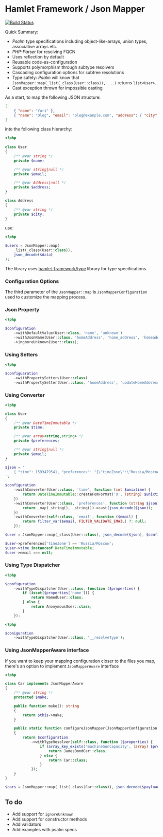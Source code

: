 # Hamlet Framework / Json Mapper

[![Build Status](https://travis-ci.org/hamlet-framework/json-mapper.svg)](https://travis-ci.org/hamlet-framework/json-mapper)

Quick Summary:

* _Psalm_ type specifications including object-like-arrays, union types, associative arrays etc.
* _PHP-Parser_ for resolving FQCN
* Uses reflection by default
* Reusable code-as-configuration
* Supports polymorphism through subtype resolvers 
* Cascading configuration options for subtree resolutions
* Type safety: _Psalm_ will know that `JsonMapper::map(_list(_class(User::class)), ...)` returns `list<User>`.
* Cast exception thrown for impossible casting

As a start, to map the following JSON structure:

```json
[
    { "name": "Yuri" },
    { "name": "Oleg", "email": "oleg@example.com", "address": { "city": "Vologda" } }
]
```

into the following class hierarchy:

```php
<?php
 
class User
{
    /** @var string */
    private $name;

    /** @var string|null */
    private $email;

    /** @var Address|null */
    private $address;
}

class Address 
{
    /** @var string */
    private $city;
}
```

use:

```php
<?php

$users = JsonMapper::map(
    _list(_class(User::class)), 
    json_decode($data)
);
```

The library uses [hamlet-framework/type](https://github.com/hamlet-framework/type) library for type specifications.

### Configuration Options

The third parameter of the `JsonMapper::map` is `JsonMapperConfiguration` used to customize the mapping process.

### Json Property

```php
<?php

$configuration
    ->withDefaultValue(User::class, 'name', 'unknown')
    ->withJsonName(User::class, 'homeAddress', 'home_address', 'homeaddress')
    ->ingnoreUnknown(User::class);
```

### Using Setters

```php
<?php

$configuaration
    ->withPropertySetters(User::class)
    ->withPropertySetter(User::class, 'homeAddress', 'updateHomeAddress');
```

### Using Converter

```php
<?php

class User 
{
    /** @var DateTimeImmutable */
    private $time;

    /** @var array<string,string> */
    private $preferences;

    /** @var string|null */
    private $email;
}

$json = '
    { "time": 1593479541, "preferences": "{\"timeZone\":\"Russia/Moscow\"}", "email": "_.oO000_" }
';

$configuration
    ->withConverter(User::class, 'time', function (int $unixtime) {
        return DateTimeImmutable::createFomFormat('U', (string) $unixtime);
    })
    ->withConverter(User::class, 'preferences', function (string $json) {
        return _map(_string(), _string())->cast(json_decode($json)); 
    })
    ->withConverter(self::class, 'email', function ($email) {
        return filter_var($email, FILTER_VALIDATE_EMAIL) ?: null;
    });

$user = JsonMapper::map(_class(User::class), json_decode($json), $configuration);

$user->preferences['timeZone'] == 'Russia/Moscow';
$user->time instanceof DateTimeImmutable;
$user->email === null;
```

### Using Type Dispatcher 

```php
<?php

$configuration
    ->withTypeDispatcher(User::class, function ($properties) {
        if (isset($properties['name'])) {
            return NamedUser::class;
        } else {
            return AnonymousUser::class;
        }
    });
```

```php
<?php

$coniguration
    ->withTypeDispatcher(User::class, '__resolveType');
```

### Using JsonMapperAware interface

If you want to keep your mapping configuration closer to the files you map, there's an option to implement `JsonMapperAware` interface

```php
<?php

class Car implements JsonMapperAware
{
    /** @var string */
    protected $make;

    public function make(): string
    {
        return $this->make;
    }

    public static function configureJsonMapper(JsonMapperConfiguration $configuration): JsonMapperConfiguration
    {
        return $configuration
            ->withTypeResolver(self::class, function ($properties) {
                if (array_key_exists('machineGunCapacity', (array) $properties)) {
                    return JamesBondCar::class;
                } else {
                    return Car::class;
                }
            });
    }
}

$cars = JsonMapper::map(_list(_class(Car::class)), json_decode($payload));
```

## To do

- Add support for `ignoreUnknown`
- Add support for constructor methods
- Add validators
- Add examples with psalm specs
